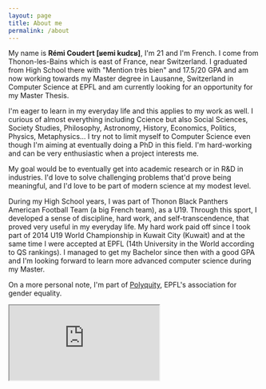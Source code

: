 ```yaml
---
layout: page
title: About me
permalink: /about
---
```


My name is **Rémi Coudert [ʁemi kudɛʁ]**, I'm 21 and I'm French. I come from Thonon-les-Bains which is east of France, near Switzerland. I graduated from High School there with "Mention très bien" and 17.5/20 GPA and am now working towards my Master degree in Lausanne, Switzerland in Computer Science at EPFL and am currently looking for an opportunity for my Master Thesis.

I'm eager to learn in my everyday life and this applies to my work as well. I curious of almost everything including Ccience but also Social Sciences, Society Studies, Philosophy, Astronomy, History, Economics, Politics, Physics, Metaphysics... I try not to limit myself to Computer Science even though I'm aiming at eventually doing a PhD in this field. I'm hard-working and can be very enthusiastic when a project interests me.

My goal would be to eventually get into academic research or in R&D in industries. I'd love to solve challenging problems that'd prove being meaningful, and I'd love to be part of modern science at my modest level.

During my High School years, I was part of Thonon Black Panthers American Football Team (a big French team), as a U19. Through this sport, I developed a sense of discipline, hard work, and self-transcendence, that proved very useful in my everyday life. My hard work paid off since I took part of 2014 U19 World Championship in Kuwait City (Kuwait) and at the same time I were accepted at EPFL (14th University in the World according to QS rankings). I managed to get my Bachelor since then with a good GPA and I'm looking forward to learn more advanced computer science during my Master.

On a more personal note, I'm part of [Polyquity](http://polyquity.ch/), EPFL's association for gender equality.
			
<div><iframe src="https://www.google.com/maps/embed?pb=!1m18!1m12!1m3!1d44043.8351378431!2d6.442499329107529!3d46.37455229777618!2m3!1f0!2f0!3f0!3m2!1i1024!2i768!4f13.1!3m3!1m2!1s0x478c3e897106ff93%3A0x408ab2ae4ba9680!2s74200+Thonon-les-Bains!5e0!3m2!1sen!2sfr!4v1503147403426"></iframe></div>
